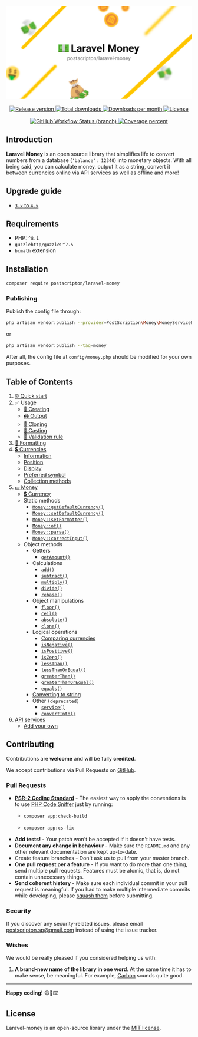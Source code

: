 <div align="center">
    <img src="./.github/banner-logo.png" alt="Banner Logo"/>
</div>

<div align="center" style="margin-top: 1rem">
<a href="https://packagist.org/packages/postscripton/laravel-money" target="_blank">
    <img src="https://img.shields.io/github/v/release/PostScripton/laravel-money?style=for-the-badge" alt="Release version"/>
</a>
<a href="https://packagist.org/packages/postscripton/laravel-money" target="_blank">
    <img src="https://img.shields.io/packagist/dt/postscripton/laravel-money.svg?style=for-the-badge" alt="Total downloads"/>
</a>
<a href="https://packagist.org/packages/postscripton/laravel-money" target="_blank">
    <img src="https://img.shields.io/packagist/dm/postscripton/laravel-money?style=for-the-badge" alt="Downloads per month"/>
</a>
<a href="./LICENSE.txt" target="_blank">
    <img src="https://img.shields.io/github/license/PostScripton/laravel-money?style=for-the-badge" alt="License"/>
</a>
</div>

<div align="center" style="margin-top: 1rem">
<a href="https://github.com/PostScripton/laravel-money/actions/workflows/ci.yml?query=branch%3A4.x" target="_blank"> 
    <img src="https://img.shields.io/github/actions/workflow/status/PostScripton/laravel-money/ci.yml?branch=4.x&logo=github&style=for-the-badge" alt="GitHub Workflow Status (branch)"> 
</a>
<a href="https://codecov.io/gh/PostScripton/laravel-money" target="_blank"> 
    <img src="https://img.shields.io/codecov/c/gh/PostScripton/laravel-money/4.x?token=V1ACJR1NM5&logo=codecov&style=for-the-badge" alt="Coverage percent"/> 
</a>
</div>

## Introduction

**Laravel Money** is an open source library that simplifies life to convert numbers from a database (`'balance': 12340`) into monetary objects.
With all being said, you can calculate money, output it as a string, convert it between currencies online via API services as well as offline and more!

## Upgrade guide

- [`3.x` to `4.x`](/docs/upgrade/3.x_to_4.x.md)

## Requirements
- PHP: `^8.1`
- `guzzlehttp/guzzle`: `^7.5`
- `bcmath` extension

## Installation

```bash
composer require postscripton/laravel-money 
```

### Publishing
Publish the config file through:
```bash
php artisan vendor:publish --provider=PostScription\Money\MoneyServiceProvider
```

or

```bash
php artisan vendor:publish --tag=money
```

After all, the config file at `config/money.php` should be modified for your own purposes.

## Table of Contents

1. [⏰ Quick start](/docs/quick_start.md)
2. ✅ Usage
    - [🧰 Creating](/docs/01_usage/creating.md)
    - [🖨️ Output](/docs/01_usage/output.md)
    - [📄 Cloning](/docs/01_usage/cloning.md)
    - [🎯 Casting](/docs/01_usage/casting.md)
    - [🚨 Validation rule](/docs/01_usage/validation_rule.md)
3. [🎨️ Formatting](/docs/02_formatting/README.md)
4. [💲 Currencies](/docs/03_currencies/README.md)
    - [Information](/docs/03_currencies/information.md)
    - [Position](/docs/03_currencies/position.md)
    - [Display](/docs/03_currencies/display.md)
    - [Preferred symbol](/docs/03_currencies/preferred_symbol.md)
    - [Collection methods](/docs/03_currencies/collection_methods.md)
5. [💵 Money](/docs/04_money/README.md)
    - [💲 Currency](/docs/04_money/currency.md)
    - Static methods
        - [`Money::getDefaultCurrency()`](/docs/04_money/static/getDefaultCurrency.md)
        - [`Money::setDefaultCurrency()`](/docs/04_money/static/setFormatter.md)
        - [`Money::setFormatter()`](/docs/04_money/static/setDefaultCurrency.md)
        - [`Money::of()`](/docs/04_money/static/of.md)
        - [`Money::parse()`](/docs/04_money/static/parse.md)
        - [`Money::correctInput()`](/docs/04_money/static/correctInput.md)
    - Object methods
        - Getters
            - [`getAmount()`](/docs/04_money/object/getAmount.md)
        - Calculations
            - [`add()`](/docs/04_money/object/add.md)
            - [`subtract()`](/docs/04_money/object/subtract.md)
            - [`multiply()`](/docs/04_money/object/multiply.md)
            - [`divide()`](/docs/04_money/object/divide.md)
            - [`rebase()`](/docs/04_money/object/rebase.md)
        - Object manipulations
            - [`floor()`](/docs/04_money/object/floor.md)
            - [`ceil()`](/docs/04_money/object/ceil.md)
            - [`absolute()`](/docs/04_money/object/absolute.md)
            - [`clone()`](/docs/04_money/object/clone.md)
        - Logical operations
            - [Comparing currencies](/docs/04_money/object/comparing_currencies.md)
            - [`isNegative()`](/docs/04_money/object/isNegative.md)
            - [`isPositive()`](/docs/04_money/object/isPositive.md)
            - [`isZero()`](/docs/04_money/object/isZero.md)
            - [`lessThan()`](/docs/04_money/object/lessThan.md)
            - [`lessThanOrEqual()`](/docs/04_money/object/lessThanOrEqual.md)
            - [`greaterThan()`](/docs/04_money/object/greaterThan.md)
            - [`greaterThanOrEqual()`](/docs/04_money/object/greaterThanOrEqual.md)
            - [`equals()`](/docs/04_money/object/equals.md)
        - [Converting to string](/docs/02_formatting/README.md#other-to-string-methods)
        - Other `(deprecated)`
            - [`service()`](/docs/04_money/object/service.md)
            - [`convertInto()`](/docs/04_money/object/convertInto.md)
6. [API services](/docs/05_services/README.md)
    - [Add your own](/docs/05_services/add.md)

## Contributing

Contributions are **welcome** and will be fully **credited**.

We accept contributions via Pull Requests on [GitHub](https://github.com/PostScripton/laravel-money/).

### Pull Requests

- **[PSR-2 Coding Standard](https://github.com/php-fig/fig-standards/blob/master/accepted/PSR-2-coding-style-guide.md)** - The easiest way to apply the conventions is to use [PHP Code Sniffer](https://github.com/squizlabs/PHP_CodeSniffer) just by running:
    - ```bash
      composer app:check-build
      ```
    - ```bash
      composer app:cs-fix
      ```
- **Add tests!** - Your patch won't be accepted if it doesn't have tests.
- **Document any change in behaviour** - Make sure the `README.md` and any other relevant documentation are kept up-to-date.
- Create feature branches - Don't ask us to pull from your master branch.
- **One pull request per a feature** - If you want to do more than one thing, send multiple pull requests. Features must be atomic, that is, do not contain unnecessary things.
- **Send coherent history** - Make sure each individual commit in your pull request is meaningful. If you had to make multiple intermediate commits while developing, please [squash them](http://www.git-scm.com/book/en/v2/Git-Tools-Rewriting-History#Changing-Multiple-Commit-Messages) before submitting.

### Security

If you discover any security-related issues, please email [postscripton.sp@gmail.com](mailto:postscripton.sp@gmail.com) instead of using the issue tracker.

### Wishes

We would be really pleased if you considered helping us with:
1. **A brand-new name of the library in one word**. At the same time it has to make sense, be meaningful.
   For example, [Carbon](https://carbon.nesbot.com/) sounds quite good.

---

**Happy coding!** 😄🎉⌨️

## License

Laravel-money is an open-source library under the [MIT license](/LICENSE.txt). 
